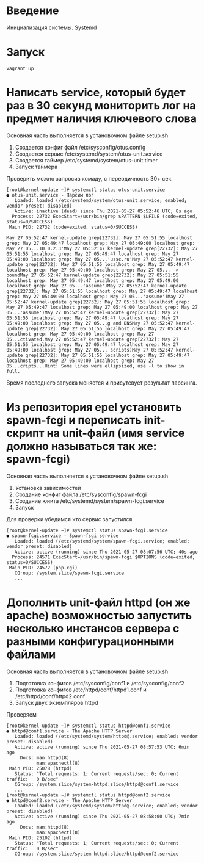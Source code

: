 # **Введение**

Инициализация системы. Systemd

# **Запуск**

```
vagrant up
```

# **Написать service, который будет раз в 30 секунд мониторить лог на предмет наличия ключевого слова**

Основная часть выполняется в установочном файле setup.sh
1. Создается конфиг файл /etc/sysconfig/otus.config
2. Создается сервис /etc/systemd/system/otus-unit.service
3. Создается таймер /etc/systemd/system/otus-unit.timer
4. Запуск таймера

Проверить можно запросив комаду, с переодичность 30+ сек.

```
[root@kernel-update ~]# systemctl status otus-unit.service
● otus-unit.service - Парсим лог
   Loaded: loaded (/etc/systemd/system/otus-unit.service; enabled; vendor preset: disabled)
   Active: inactive (dead) since Thu 2021-05-27 05:52:46 UTC; 8s ago
  Process: 22732 ExecStart=/usr/bin/grep $PATTERN $LFILE (code=exited, status=0/SUCCESS)
 Main PID: 22732 (code=exited, status=0/SUCCESS)

May 27 05:52:47 kernel-update grep[22732]: May 27 05:51:55 localhost grep: May 27 05:49:47 localhost grep: May 27 05:49:00 localhost grep: May 27 05...10.0.2.3'May 27 05:52:47 kernel-update grep[22732]: May 27 05:51:55 localhost grep: May 27 05:49:47 localhost grep: May 27 05:49:00 localhost grep: May 27 05...'ussc.ru'May 27 05:52:47 kernel-update grep[22732]: May 27 05:51:55 localhost grep: May 27 05:49:47 localhost grep: May 27 05:49:00 localhost grep: May 27 05... -> boundMay 27 05:52:47 kernel-update grep[22732]: May 27 05:51:55 localhost grep: May 27 05:49:47 localhost grep: May 27 05:49:00 localhost grep: May 27 05...'assume')May 27 05:52:47 kernel-update grep[22732]: May 27 05:51:55 localhost grep: May 27 05:49:47 localhost grep: May 27 05:49:00 localhost grep: May 27 05...'assume')May 27 05:52:47 kernel-update grep[22732]: May 27 05:51:55 localhost grep: May 27 05:49:47 localhost grep: May 27 05:49:00 localhost grep: May 27 05...'assume')May 27 05:52:47 kernel-update grep[22732]: May 27 05:51:55 localhost grep: May 27 05:49:47 localhost grep: May 27 05:49:00 localhost grep: May 27 05...g and DNSMay 27 05:52:47 kernel-update grep[22732]: May 27 05:51:55 localhost grep: May 27 05:49:47 localhost grep: May 27 05:49:00 localhost grep: May 27 05...ctivated.May 27 05:52:47 kernel-update grep[22732]: May 27 05:51:55 localhost grep: May 27 05:49:47 localhost grep: May 27 05:49:00 localhost grep: May 27 05... scripts)May 27 05:52:47 kernel-update grep[22732]: May 27 05:51:55 localhost grep: May 27 05:49:47 localhost grep: May 27 05:49:00 localhost grep: May 27 05...cripts...Hint: Some lines were ellipsized, use -l to show in full.
```
Время последнего запуска меняется и присутсвует результат парсинга.

# **Из репозитория epel установить spawn-fcgi и переписать init-скрипт на unit-файл (имя service должно называться так же: spawn-fcgi)**

Основная часть выполняется в установочном файле setup.sh
1. Установка зависимостей
2. Создание конфиг файла /etc/sysconfig/spawn-fcgi
3. Создание юнита /etc/systemd/system/spawn-fcgi.service
4. Запуск

Для проверки убедимся что сервис запустился
```
[root@kernel-update ~]# systemctl status spawn-fcgi.service
● spawn-fcgi.service - Spawn-fsgi service
   Loaded: loaded (/etc/systemd/system/spawn-fcgi.service; enabled; vendor preset: disabled)
   Active: active (running) since Thu 2021-05-27 08:07:56 UTC; 40s ago
  Process: 24571 ExecStart=/usr/bin/spawn-fcgi $OPTIONS (code=exited, status=0/SUCCESS)
 Main PID: 24572 (php-cgi)
   CGroup: /system.slice/spawn-fcgi.service
   ...
```

# **Дополнить unit-файл httpd (он же apache) возможностью запустить несколько инстансов сервера с разными конфигурационными файлами**
Основная часть выполняется в установочном файле setup.sh
1. Подготовка конфигов /etc/sysconfig/conf1 и /etc/sysconfig/conf2
2. Подготовка конфигов /etc/httpd/conf/httpd1.conf и /etc/httpd/conf/httpd2.conf
3. Запуск двух экземпляров httpd

Проверяем 

```
[root@kernel-update ~]# systemctl status httpd@conf1.service
● httpd@conf1.service - The Apache HTTP Server
   Loaded: loaded (/etc/systemd/system/httpd@.service; enabled; vendor preset: disabled)
   Active: active (running) since Thu 2021-05-27 08:57:53 UTC; 6min ago
     Docs: man:httpd(8)
           man:apachectl(8)
 Main PID: 25078 (httpd)
   Status: "Total requests: 1; Current requests/sec: 0; Current traffic:   0 B/sec"
   CGroup: /system.slice/system-httpd.slice/httpd@conf1.service
   ...
[root@kernel-update ~]# systemctl status httpd@conf2.service
● httpd@conf2.service - The Apache HTTP Server
   Loaded: loaded (/etc/systemd/system/httpd@.service; enabled; vendor preset: disabled)
   Active: active (running) since Thu 2021-05-27 08:58:00 UTC; 7min ago
     Docs: man:httpd(8)
           man:apachectl(8)
 Main PID: 25102 (httpd)
   Status: "Total requests: 1; Current requests/sec: 0; Current traffic:   0 B/sec"
   CGroup: /system.slice/system-httpd.slice/httpd@conf2.service
```



